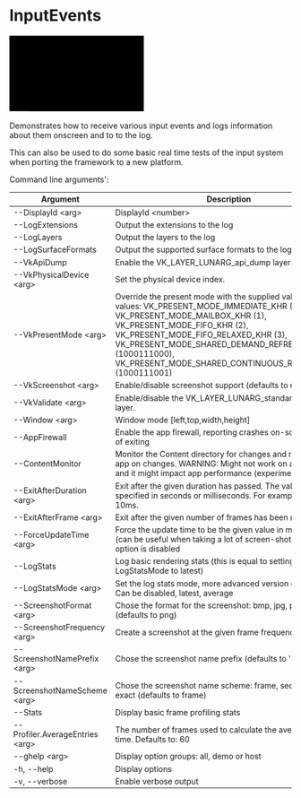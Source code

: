<!-- #AG_DEMOAPP_HEADER_BEGIN# -->
# InputEvents
<img src="Example.jpg" height="135px">

<!-- #AG_DEMOAPP_HEADER_END# -->
<!-- #AG_BRIEF_BEGIN# -->
Demonstrates how to receive various input events and logs information about them onscreen and to to the log.

This can also be used to do some basic real time tests of the input system when porting the framework to a new platform.
<!-- #AG_BRIEF_END# -->

<!-- #AG_DEMOAPP_COMMANDLINE_ARGUMENTS_BEGIN# -->

Command line arguments':

Argument                       |Description                                                                                                                                                                                                                                                                                                                |Source
-------------------------------|---------------------------------------------------------------------------------------------------------------------------------------------------------------------------------------------------------------------------------------------------------------------------------------------------------------------------|---------------
--DisplayId \<arg>             |DisplayId \<number>                                                                                                                                                                                                                                                                                                        |DemoHost
--LogExtensions                |Output the extensions to the log                                                                                                                                                                                                                                                                                           |DemoHost
--LogLayers                    |Output the layers to the log                                                                                                                                                                                                                                                                                               |DemoHost
--LogSurfaceFormats            |Output the supported surface formats to the log                                                                                                                                                                                                                                                                            |DemoHost
--VkApiDump                    |Enable the VK_LAYER_LUNARG_api_dump layer.                                                                                                                                                                                                                                                                                 |DemoHost
--VkPhysicalDevice \<arg>      |Set the physical device index.                                                                                                                                                                                                                                                                                             |DemoHost
--VkPresentMode \<arg>         |Override the present mode with the supplied value. Known values: VK_PRESENT_MODE_IMMEDIATE_KHR (0), VK_PRESENT_MODE_MAILBOX_KHR (1), VK_PRESENT_MODE_FIFO_KHR (2), VK_PRESENT_MODE_FIFO_RELAXED_KHR (3), VK_PRESENT_MODE_SHARED_DEMAND_REFRESH_KHR (1000111000), VK_PRESENT_MODE_SHARED_CONTINUOUS_REFRESH_KHR (1000111001)|DemoHost
--VkScreenshot \<arg>          |Enable/disable screenshot support (defaults to enabled)                                                                                                                                                                                                                                                                    |DemoHost
--VkValidate \<arg>            |Enable/disable the VK_LAYER_LUNARG_standard_validation layer.                                                                                                                                                                                                                                                              |DemoHost
--Window \<arg>                |Window mode [left,top,width,height]                                                                                                                                                                                                                                                                                        |DemoHost
--AppFirewall                  |Enable the app firewall, reporting crashes on-screen instead of exiting                                                                                                                                                                                                                                                    |DemoHostManager
--ContentMonitor               |Monitor the Content directory for changes and restart the app on changes. WARNING: Might not work on all platforms and it might impact app performance (experimental)                                                                                                                                                      |DemoHostManager
--ExitAfterDuration \<arg>     |Exit after the given duration has passed. The value can be specified in seconds or milliseconds. For example 10s or 10ms.                                                                                                                                                                                                  |DemoHostManager
--ExitAfterFrame \<arg>        |Exit after the given number of frames has been rendered                                                                                                                                                                                                                                                                    |DemoHostManager
--ForceUpdateTime \<arg>       |Force the update time to be the given value in microseconds (can be useful when taking a lot of screen-shots). If 0 this option is disabled                                                                                                                                                                                |DemoHostManager
--LogStats                     |Log basic rendering stats (this is equal to setting LogStatsMode to latest)                                                                                                                                                                                                                                                |DemoHostManager
--LogStatsMode \<arg>          |Set the log stats mode, more advanced version of LogStats. Can be disabled, latest, average                                                                                                                                                                                                                                |DemoHostManager
--ScreenshotFormat \<arg>      |Chose the format for the screenshot: bmp, jpg, png or tga (defaults to png)                                                                                                                                                                                                                                                |DemoHostManager
--ScreenshotFrequency \<arg>   |Create a screenshot at the given frame frequency                                                                                                                                                                                                                                                                           |DemoHostManager
--ScreenshotNamePrefix \<arg>  |Chose the screenshot name prefix (defaults to 'Screenshot')                                                                                                                                                                                                                                                                |DemoHostManager
--ScreenshotNameScheme \<arg>  |Chose the screenshot name scheme: frame, sequence or exact (defaults to frame)                                                                                                                                                                                                                                             |DemoHostManager
--Stats                        |Display basic frame profiling stats                                                                                                                                                                                                                                                                                        |DemoHostManager
--Profiler.AverageEntries \<arg>|The number of frames used to calculate the average frame-time. Defaults to: 60                                                                                                                                                                                                                                             |ProfilerService
--ghelp \<arg>                 |Display option groups: all, demo or host                                                                                                                                                                                                                                                                                   |base
-h, --help                     |Display options                                                                                                                                                                                                                                                                                                            |base
-v, --verbose                  |Enable verbose output                                                                                                                                                                                                                                                                                                      |base
<!-- #AG_DEMOAPP_COMMANDLINE_ARGUMENTS_END# -->
